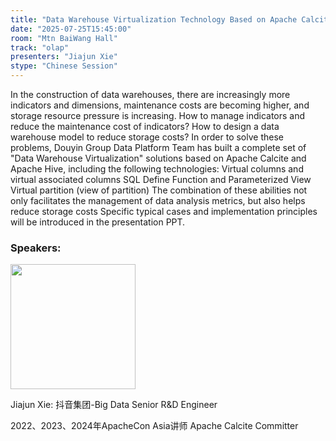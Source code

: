 ```yaml
---
title: "Data Warehouse Virtualization Technology Based on Apache Calcite（基于 Apache Calcite 的“数仓虚拟化”技术）"
date: "2025-07-25T15:45:00"
room: "Mtn BaiWang Hall"
track: "olap"
presenters: "Jiajun Xie"
stype: "Chinese Session"
---
```


In the construction of data warehouses, there are increasingly more indicators and dimensions, maintenance costs are becoming higher, and storage resource pressure is increasing.
How to manage indicators and reduce the maintenance cost of indicators?
How to design a data warehouse model to reduce storage costs?
In order to solve these problems, Douyin Group Data Platform Team has built a complete set of "Data Warehouse Virtualization" solutions based on Apache Calcite and Apache Hive, including the following technologies:
Virtual columns and virtual associated columns
SQL Define Function and Parameterized View
Virtual partition (view of partition)
The combination of these abilities not only facilitates the management of data analysis metrics, but also helps reduce storage costs
Specific typical cases and implementation principles will be introduced in the presentation PPT.

### Speakers:


<img src="https://sessionize.com/image/0967-400o400o1-HcxPim85936bxfqTgxxkBt.jpg" width="200" /><br/>

Jiajun Xie: 抖音集团-Big Data Senior R&D Engineer

2022、2023、2024年ApacheCon Asia讲师
Apache Calcite Committer